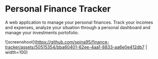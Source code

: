 # Personal Finance Tracker
A web application to manage your personal finances. Track your incomes and expenses, analyze your situation through a personal dashboard and manage your investments portofolio.

![screenshoot](https://github.com/spina95/finance-tracker/assets/50515354/bba60401-62ee-4aa1-8833-aa6e0e412db7 | width=100)
